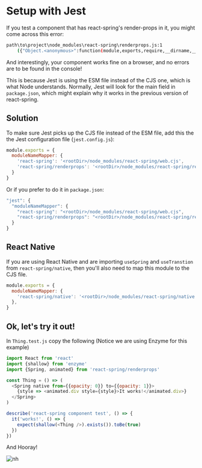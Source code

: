 # Setup with Jest

If you test a component that has react-spring's render-props in it, you might come across this error:

```bash
path\to\project\node_modules\react-spring\renderprops.js:1
    ({"Object.<anonymous>":function(module,exports,require,__dirname,__filename,global,jest){import _objectWithoutPropertiesLoose from '@babel/runtime/helpers/esm/objectWithoutPropertiesLoose';
```

And interestingly, your component works fine on a browser, and no errors are to be found in the console!

This is because Jest is using the ESM file instead of the CJS one, which is what Node understands. Normally, Jest will look for the main field in `package.json`, which might explain why it works in the previous version of react-spring.

## Solution

To make sure Jest picks up the CJS file instead of the ESM file, add this the the Jest configuration file (`jest.config.js`):

```js
module.exports = {
  moduleNameMapper: {
    'react-spring': '<rootDir>/node_modules/react-spring/web.cjs',
    'react-spring/renderprops': '<rootDir>/node_modules/react-spring/renderprops.cjs'
  }
}
```

Or if you prefer to do it in `package.json`:

```js
"jest": {
  "moduleNameMapper": {
    "react-spring": "<rootDir>/node_modules/react-spring/web.cjs",
    "react-spring/renderprops": "<rootDir>/node_modules/react-spring/renderprops.cjs"
  }
}
```

## React Native

If you are using React Native and are importing `useSpring` and `useTranstion` from `react-spring/native`, then you'll also need to map this module to the CJS file.

```js
module.exports = {
  moduleNameMapper: {
    'react-spring/native': '<rootDir>/node_modules/react-spring/native.cjs',
  },
}
```

## Ok, let's try it out!

In `Thing.test.js` copy the following (Notice we are using Enzyme for this example)

```js
import React from 'react'
import {shallow} from 'enzyme'
import {Spring, animated} from 'react-spring/renderprops'

const Thing = () => (
  <Spring native from={{opacity: 0}} to={{opacity: 1}}>
    {style => <animated.div style={style}>It works!</animated.div>}
  </Spring>
)

describe('react-spring component test', () => {
  it('works!', () => {
    expect(shallow(<Thing />).exists()).toBe(true)
  })
})
```

And Hooray!

![nh](https://user-images.githubusercontent.com/43169879/53028522-f005e880-345e-11e9-9b91-c9d6610c146e.png)
